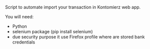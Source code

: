 Script to automate import your transaction in Kontomierz web app.

You will need:
* Python
* selenium package (pip install selenium)
* due security purpose it use Firefox profile where are stored bank credentials
